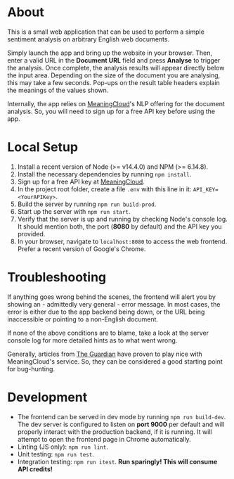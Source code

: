 # About

This is a small web application that can be used to perform a simple sentiment analysis on arbitrary English web documents.

Simply launch the app and bring up the website in your browser. Then, enter a valid URL in the **Document URL** field and press **Analyse** to trigger the analysis. Once complete, the analysis results will appear directly below the input area. Depending on the size of the document you are analysing, this may take a few seconds. Pop-ups on the result table headers explain the meanings of the values shown.

Internally, the app relies on [MeaningCloud](http:/www.meaningcloud.com)'s NLP offering for the document analysis. So, you will need to sign up for a free API key before using the app.

# Local Setup

1. Install a recent version of Node (>= v14.4.0) and NPM (>= 6.14.8).
2. Install the necessary dependencies by running `npm install`.
3. Sign up for a free API key at [MeaningCloud](https:/www.meaningcloud.com).
4. In the project root folder, create a file `.env` with this line in it: `API_KEY=<YourAPIKey>`.
5. Build the server by running `npm run build-prod`.
6. Start up the server with `npm run start`.
7. Verify that the server is up and running by checking Node's console log. It should mention both, the port (**8080** by default) and the API key you provided.
8. In your browser, navigate to `localhost:8080` to access the web frontend. Prefer a recent version of Google's Chrome.

# Troubleshooting

If anything goes wrong behind the scenes, the frontend will alert you by showing an - admittedly very general - error message. In most cases, the error is either due to the app backend being down, or the URL being inaccessible or pointing to a non-English document.

If none of the above conditions are to blame, take a look at the server console log for more detailed hints as to what went wrong.

Generally, articles from [The Guardian](https://www.theguardian.com) have proven to play nice with MeaningCloud's service. So, they can be considered a good starting point for bug-hunting.

# Development

- The frontend can be served in dev mode by running `npm run build-dev`.
  The dev server is configured to listen on **port 9000** per default and will properly interact with the production backend, if it is running. It will attempt to open the frontend page in Chrome automatically.
- Linting (JS only): `npm run lint`.
- Unit testing: `npm run test`.
- Integration testing: `npm run itest`.
  **Run sparingly! This will consume API credits!**
